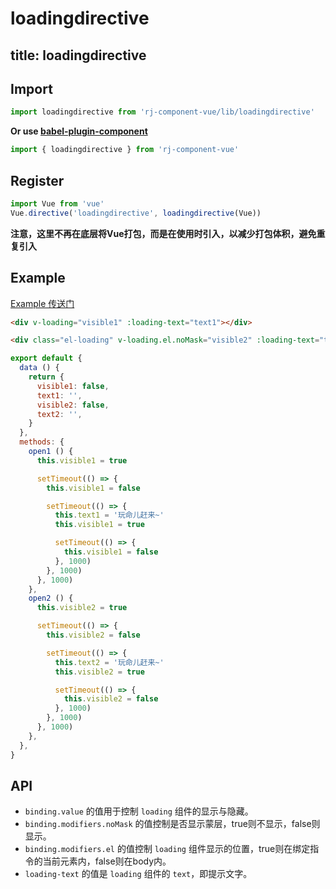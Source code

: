 # loadingdirective

title: loadingdirective
---

## Import

``` js
import loadingdirective from 'rj-component-vue/lib/loadingdirective'
```

**Or use [babel-plugin-component](https://www.npmjs.com/package/babel-plugin-component)**

``` js
import { loadingdirective } from 'rj-component-vue'
```

## Register

``` js
import Vue from 'vue'
Vue.directive('loadingdirective', loadingdirective(Vue))
```

**注意，这里不再在底层将Vue打包，而是在使用时引入，以减少打包体积，避免重复引入**

## Example

[Example 传送门](//zhouyu1993.github.io/awesome/rjcv/#/loadingdirective)

``` html
<div v-loading="visible1" :loading-text="text1"></div>

<div class="el-loading" v-loading.el.noMask="visible2" :loading-text="text2"></div>
```

``` js
export default {
  data () {
    return {
      visible1: false,
      text1: '',
      visible2: false,
      text2: '',
    }
  },
  methods: {
    open1 () {
      this.visible1 = true

      setTimeout(() => {
        this.visible1 = false

        setTimeout(() => {
          this.text1 = '玩命儿赶来~'
          this.visible1 = true

          setTimeout(() => {
            this.visible1 = false
          }, 1000)
        }, 1000)
      }, 1000)
    },
    open2 () {
      this.visible2 = true

      setTimeout(() => {
        this.visible2 = false

        setTimeout(() => {
          this.text2 = '玩命儿赶来~'
          this.visible2 = true

          setTimeout(() => {
            this.visible2 = false
          }, 1000)
        }, 1000)
      }, 1000)
    },
  },
}
```

## API

* `binding.value` 的值用于控制 `loading` 组件的显示与隐藏。
* `binding.modifiers.noMask` 的值控制是否显示蒙层，true则不显示，false则显示。
* `binding.modifiers.el` 的值控制 `loading` 组件显示的位置，true则在绑定指令的当前元素内，false则在body内。
* `loading-text` 的值是 `loading` 组件的 `text`，即提示文字。
